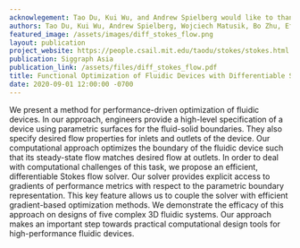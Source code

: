 ```yaml
---
acknowlegement: Tao Du, Kui Wu, and Andrew Spielberg would like to thank Buttercup Foshey (and also Michael Foshey) for moral support during this work. Wojciech Matusik acknowledges the funding support from IARPA under grant 2019-19020100001. Bo Zhu acknowledges the funding supports from Neukom Institute CompX Faculty Grant, Burke Research Initiation Award, NSF 1919647, and Toyota TEMA North America Inc. Eftychios Sifakis acknowledges the funding supports from NSF IIS-2008584, CCF-1812944, and IIS-1763638.
authors: Tao Du, Kui Wu, Andrew Spielberg, Wojciech Matusik, Bo Zhu, Eftychios Sifakis
featured_image: /assets/images/diff_stokes_flow.png
layout: publication
project_website: https://people.csail.mit.edu/taodu/stokes/stokes.html
publication: Siggraph Asia
publication_link: /assets/files/diff_stokes_flow.pdf
title: Functional Optimization of Fluidic Devices with Differentiable Stokes Flow
date: 2020-09-01 12:00:00 -0700
---
```


We present a method for performance-driven optimization of fluidic devices. In our approach, engineers provide a high-level specification of a device using parametric surfaces for the fluid-solid boundaries. They also specify desired flow properties for inlets and outlets of the device. Our computational approach optimizes the boundary of the fluidic device such that its steady-state flow matches desired flow at outlets. In order to deal with computational challenges of this task, we propose an efficient, differentiable Stokes flow solver. Our solver provides explicit access to gradients of performance metrics with respect to the parametric boundary representation. This key feature allows us to couple the solver with efficient gradient-based optimization methods. We demonstrate the efficacy of this approach on designs of five complex 3D fluidic systems. Our approach makes an important step towards practical computational design tools for high-performance fluidic devices.